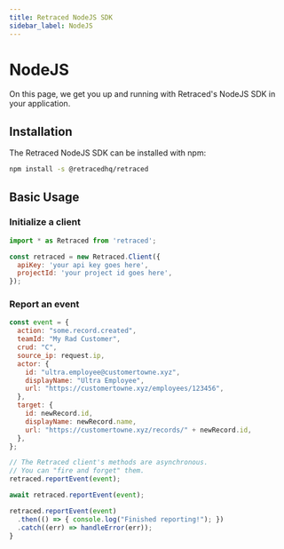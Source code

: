 ```yaml
---
title: Retraced NodeJS SDK
sidebar_label: NodeJS
---
```


# NodeJS

On this page, we get you up and running with Retraced's NodeJS SDK in your application.

## Installation

The Retraced NodeJS SDK can be installed with npm:

```bash
npm install -s @retracedhq/retraced
```

## Basic Usage

### Initialize a client

```javascript
import * as Retraced from 'retraced';

const retraced = new Retraced.Client({
  apiKey: 'your api key goes here',
  projectId: 'your project id goes here',
});
```

### Report an event

```javascript
const event = {
  action: "some.record.created",
  teamId: "My Rad Customer",
  crud: "C",
  source_ip: request.ip,
  actor: {
    id: "ultra.employee@customertowne.xyz",
    displayName: "Ultra Employee",
    url: "https://customertowne.xyz/employees/123456",
  },
  target: {
    id: newRecord.id,
    displayName: newRecord.name,
    url: "https://customertowne.xyz/records/" + newRecord.id,
  },
};

// The Retraced client's methods are asynchronous.
// You can "fire and forget" them.
retraced.reportEvent(event);

await retraced.reportEvent(event);

retraced.reportEvent(event)
  .then(() => { console.log("Finished reporting!"); })
  .catch((err) => handleError(err));
}
```
